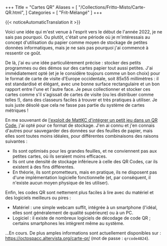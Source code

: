 +++
Title = "Cartes QR"
Aliases = [
  "/Collections/Fritto-Misto/Carte-QR.html",
]
Categories = [ "Frit-Mélangé" ]
+++

{{< noticeAutomaticTranslation it >}}



Voici une idée qui m'est venue à l'esprit vers le début de l'année 2022, je ne sais pas pourquoi. Ou plutôt, c'était une période où je m'intéressais au concept d'utilisation du papier comme moyen de stockage de petites données informatiques, mais je ne sais pas pourquoi j'ai commencé à ressentir ce goût.

De là, j'ai eu une idée particulièrement précise : stocker des petits programmes ou des démos sur des cartes papier tout aussi petites. J'ai immédiatement opté (et je le considère toujours comme un bon choix) pour le format de carte de visite d'Europe occidentale, soit 85x55 millimètres : il est standardisé et élégant, avec une bonne surface rectangulaire et un bon rapport entre l'une et l'autre face. Je peux collectionner et stocker ces cartes comme s'il s'agissait de cartes de visite (ou les distribuer comme telles !), dans des classeurs faciles à trouver et très pratiques à utiliser. Je suis juste désolé que cela ne fasse pas partie du système de cartes métriques !

En me souvenant de [l'exploit de MattKC d'intégrer un petit jeu dans un QR Code](https://youtu.be/ExwqNreocpg), j'ai opté pour ce format de stockage. J'en ai connu et j'en connais d'autres pour sauvegarder des données sur des feuilles de papier, mais elles sont toutes moins idéales, pour différentes combinaisons des raisons suivantes :

* Ils sont optimisés pour les grandes feuilles, et ne conviennent pas aux petites cartes, où ils seraient moins efficaces.
* Ils ont une densité de stockage inférieure à celle des QR Codes, car ils existent à des fins différentes.
* En théorie, ils sont prometteurs, mais en pratique, ils ne disposent pas d'une implémentation logicielle fonctionnelle (et, par conséquent, il n'existe aucun moyen physique de les utiliser).

Enfin, les codes QR sont nettement plus faciles à lire avec du matériel et des logiciels meilleurs ou pires :

* Matériel : une simple webcam suffit, intégrée à un smartphone (l'idéal, elles sont généralement de qualité supérieure) ou à un PC.
* Logiciel : il existe de nombreux logiciels de décodage de code QR ; certains smartphones les intègrent même au système.

...En cours. De plus amples informations sont actuellement disponibles sur : <https://octospacc.altervista.org/carte-qr/> (mot de passe : `qrcode4824`).